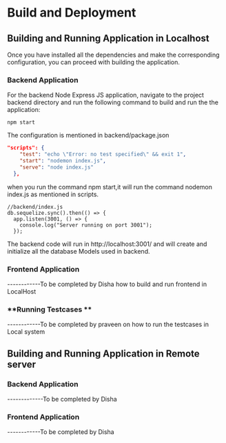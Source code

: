 # Build and Deployment


## Building and Running Application in Localhost

Once you have installed all the dependencies and make the corresponding configuration, you can proceed with building the application.

### **Backend Application**  
For the backend Node Express JS application, navigate to the project backend directory and run the following command to build  and run the the application:  

```node
npm start
```

The configuration is mentioned in backend/package.json

```json
"scripts": {
    "test": "echo \"Error: no test specified\" && exit 1",
    "start": "nodemon index.js",
    "serve": "node index.js"
  },
  ```

  when you run the command npm start,it will run the command nodemon index.js as mentioned in scripts.

```node
//backend/index.js
db.sequelize.sync().then(() => {
  app.listen(3001, () => {
    console.log("Server running on port 3001");
  });
  ```

The backend code will run in http://localhost:3001/ and will create and initialize all the database Models used in backend.


### **Frontend Application**


------------To be completed by Disha how to build and run frontend in LocalHost


### **Running Testcases **

------------To be completed by praveen on how to run the testcases in Local system

## Building and Running Application in Remote server

### **Backend Application**

-------------To be completed by Disha

### **Frontend Application**

------------To be completed by Disha

